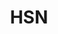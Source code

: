 ---
facebook: https://facebook.com/HSN
instagram: https://instagram.com/hsn
logohandle: hsn
pinterest: https://pinterest.com/hsn
sort: hsn
title: HSN
twitter: https://x.com/hsn
website: https://www.hsn.com/
wikipedia: https://en.wikipedia.org/wiki/HSN
youtube: https://youtube.com/hsntv
---